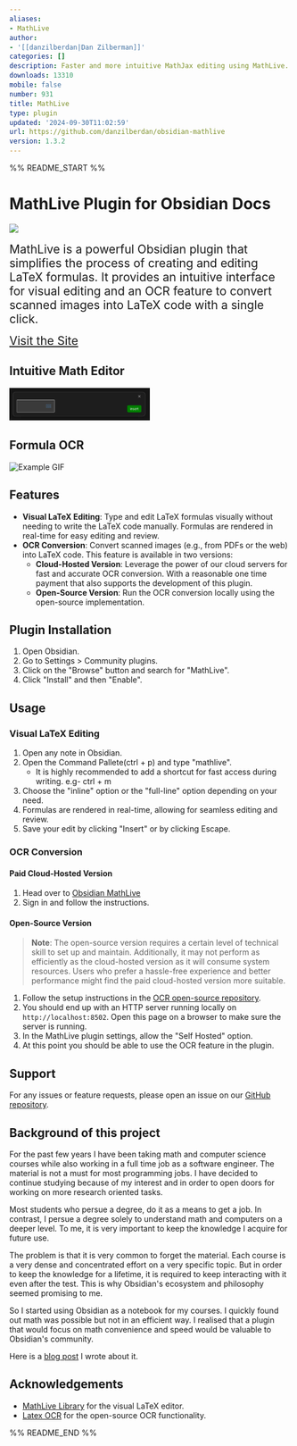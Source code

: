 ```yaml
---
aliases:
- MathLive
author:
- '[[danzilberdan|Dan Zilberman]]'
categories: []
description: Faster and more intuitive MathJax editing using MathLive.
downloads: 13310
mobile: false
number: 931
title: MathLive
type: plugin
updated: '2024-09-30T11:02:59'
url: https://github.com/danzilberdan/obsidian-mathlive
version: 1.3.2
---
```


%% README_START %%

# MathLive Plugin for Obsidian Docs

![](./banner.svg)

<span style="font-size:1.5em;">
MathLive is a powerful Obsidian plugin that simplifies the process of creating and editing LaTeX formulas. It provides an intuitive interface for visual editing and an OCR feature to convert scanned images into LaTeX code with a single click.
</span>


<a href="https://mathlive.danz.blog" style="font-size:1.5em;">Visit the Site</a>

## Intuitive Math Editor
<img src="https://raw.githubusercontent.com/danzilberdan/obsidian-mathlive/HEAD/example.gif" alt="Example GIF" width="50%">


## Formula OCR
<img src="https://raw.githubusercontent.com/danzilberdan/obsidian-mathlive/HEAD/ocr_example.gif" alt="Example GIF" width="50%">

## Features

- **Visual LaTeX Editing**: Type and edit LaTeX formulas visually without needing to write the LaTeX code manually. Formulas are rendered in real-time for easy editing and review.
- **OCR Conversion**: Convert scanned images (e.g., from PDFs or the web) into LaTeX code. This feature is available in two versions:
  - **Cloud-Hosted Version**: Leverage the power of our cloud servers for fast and accurate OCR conversion. With a reasonable one time payment that also supports the development of this plugin.
  - **Open-Source Version**: Run the OCR conversion locally using the open-source implementation.

## Plugin Installation

1. Open Obsidian.
2. Go to Settings > Community plugins.
3. Click on the "Browse" button and search for "MathLive".
4. Click "Install" and then "Enable".

## Usage

### Visual LaTeX Editing

1. Open any note in Obsidian.
2. Open the Command Pallete(ctrl + p) and type "mathlive".
    * It is highly recommended to add a shortcut for fast access during writing. e.g- ctrl + m
3. Choose the "inline" option or the "full-line" option depending on your need.
4. Formulas are rendered in real-time, allowing for seamless editing and review.
5. Save your edit by clicking "Insert" or by clicking Escape.

### OCR Conversion

#### Paid Cloud-Hosted Version

1. Head over to [Obsidian MathLive](https://mathlive.danz.blog)
2. Sign in and follow the instructions.

#### Open-Source Version

> **Note**: The open-source version requires a certain level of technical skill to set up and maintain. Additionally, it may not perform as efficiently as the cloud-hosted version as it will consume system resources. Users who prefer a hassle-free experience and better performance might find the paid cloud-hosted version more suitable.

1. Follow the setup instructions in the [OCR open-source repository](https://github.com/lukas-blecher/LaTeX-OCR).
2. You should end up with an HTTP server running locally on `http://localhost:8502`. Open this page on a browser to make sure the server is running.
3. In the MathLive plugin settings, allow the "Self Hosted" option.
4. At this point you should be able to use the OCR feature in the plugin.

## Support

For any issues or feature requests, please open an issue on our [GitHub repository](https://github.com/danzilberdan/obsidian-mathlive).

## Background of this project
For the past few years I have been taking math and computer science courses while also working in a full time job as a software engineer.
The material is not a must for most programming jobs. I have decided to continue studying because of my interest and in order to open doors for working on more research oriented tasks.

Most students who persue a degree, do it as a means to get a job. In contrast, I persue a degree solely to understand math and computers on a deeper level. To me, it is very important to keep the knowledge I acquire for future use.

The problem is that it is very common to forget the material. Each course is a very dense and concentrated effort on a very specific topic. But in order to keep the knowledge for a lifetime, it is required to keep interacting with it even after the test. This is why Obsidian's ecosystem and philosophy seemed promising to me.

So I started using Obsidian as a notebook for my courses. I quickly found out math was possible but not in an efficient way. I realised that a plugin that would focus on math convenience and speed would be valuable to Obsidian's community.

Here is a [blog post](https://danz.blog/math-in-obsidian/) I wrote about it.

## Acknowledgements

- [MathLive Library](https://github.com/arnog/mathlive) for the visual LaTeX editor.
- [Latex OCR](https://github.com/lukas-blecher/LaTeX-OCR) for the open-source OCR functionality.


%% README_END %%